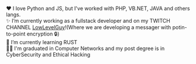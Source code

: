 ❤️ I love Python and JS, but I've worked with PHP, VB.NET, JAVA and others langs.  <br /> 
✨ I’m currently working as a fullstack developer and on my TWITCH CHANNEL [LowLevelGuy](http://twitch.tv/lowlevelguy)!(Where we are developing a messager with potin-to-point encryption 🔒)  <br /> 
💬 I’m currently learning RUST  <br /> 
🧑‍🎓 I'm graduated in Computer Networks and my post degree is in CyberSecurity and Ethical Hacking  <br /> 
